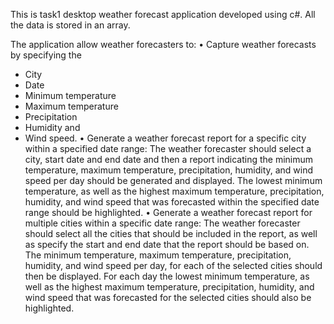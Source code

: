 This is task1 desktop weather forecast application developed using c#. All the data is stored in an array.

The application allow weather forecasters to:
• Capture weather forecasts by specifying the
- City
- Date
- Minimum temperature
- Maximum temperature
- Precipitation
- Humidity and
- Wind speed.
• Generate a weather forecast report for a specific city within a specified date range: The
weather forecaster should select a city, start date and end date and then a report indicating
the minimum temperature, maximum temperature, precipitation, humidity, and wind
speed per day should be generated and displayed. The lowest minimum temperature, as
well as the highest maximum temperature, precipitation, humidity, and wind speed that
was forecasted within the specified date range should be highlighted.
• Generate a weather forecast report for multiple cities within a specific date range: The
weather forecaster should select all the cities that should be included in the report, as well
as specify the start and end date that the report should be based on. The minimum
temperature, maximum temperature, precipitation, humidity, and wind speed per day, for
each of the selected cities should then be displayed. For each day the lowest minimum
temperature, as well as the highest maximum temperature, precipitation, humidity, and
wind speed that was forecasted for the selected cities should also be highlighted.
